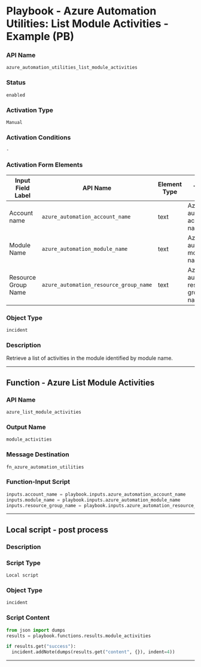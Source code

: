 <!--
    DO NOT MANUALLY EDIT THIS FILE
    THIS FILE IS AUTOMATICALLY GENERATED WITH resilient-sdk codegen
    Generated with resilient-sdk v50.0.151
-->

# Playbook - Azure Automation Utilities: List Module Activities - Example (PB)

### API Name
`azure_automation_utilities_list_module_activities`

### Status
`enabled`

### Activation Type
`Manual`

### Activation Conditions
`-`

### Activation Form Elements
| Input Field Label | API Name | Element Type | Tooltip | Requirement |
| ----------------- | -------- | ------------ | ------- | ----------- |
| Account name | `azure_automation_account_name` | text | Azure automation account name | Always |
| Module Name | `azure_automation_module_name` | text | Azure automation module name | Always |
| Resource Group Name | `azure_automation_resource_group_name` | text | Azure automation resource group name | Always |

### Object Type
`incident`

### Description
Retrieve a list of activities in the module identified by module name.


---
## Function - Azure List Module Activities

### API Name
`azure_list_module_activities`

### Output Name
`module_activities`

### Message Destination
`fn_azure_automation_utilities`

### Function-Input Script
```python
inputs.account_name = playbook.inputs.azure_automation_account_name
inputs.module_name = playbook.inputs.azure_automation_module_name
inputs.resource_group_name = playbook.inputs.azure_automation_resource_group_name
```

---

## Local script - post process

### Description


### Script Type
`Local script`

### Object Type
`incident`

### Script Content
```python
from json import dumps
results = playbook.functions.results.module_activities

if results.get("success"):
  incident.addNote(dumps(results.get("content", {}), indent=4))
```

---

